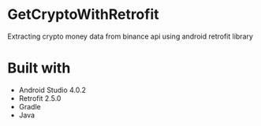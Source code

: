 # GetCryptoWithRetrofit
Extracting crypto money data from binance api using android retrofit library
# Built with
- Android Studio 4.0.2
- Retrofit 2.5.0
- Gradle
- Java
